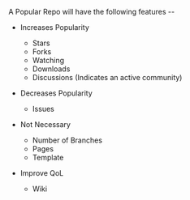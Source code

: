 A Popular Repo will have the following features --

- Increases Popularity
  - Stars
  - Forks
  - Watching
  - Downloads
  - Discussions (Indicates an active community)

- Decreases Popularity
  - Issues

- Not Necessary
  - Number of Branches
  - Pages
  - Template

- Improve QoL
  - Wiki
